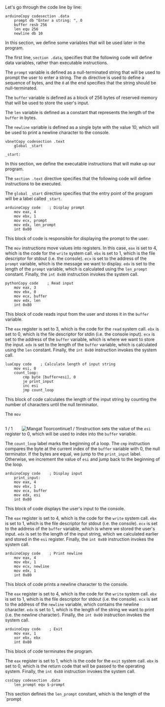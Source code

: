 

Let's go through the code line by line:

```
arduinoCopy codesection .data
    prompt db "Enter a string: ", 0
    buffer resb 256
    len equ 256
    newline db 10

```

In this section, we define some variables that will be used later in the program.

The first line, `section .data`, specifies that the following code will define data variables, rather than executable instructions.

The `prompt` variable is defined as a null-terminated string that will be used to prompt the user to enter a string. The `db` directive is used to define a sequence of bytes, and the `0` at the end specifies that the string should be null-terminated.

The `buffer` variable is defined as a block of 256 bytes of reserved memory that will be used to store the user's input.

The `len` variable is defined as a constant that represents the length of the `buffer` in bytes.

The `newline` variable is defined as a single byte with the value 10, which will be used to print a newline character to the console.

```
vbnetCopy codesection .text
    global _start

_start:

```

In this section, we define the executable instructions that will make up our program.

The `section .text` directive specifies that the following code will define instructions to be executed.

The `global _start` directive specifies that the entry point of the program will be a label called `_start`.

```
arduinoCopy code    ; Display prompt
    mov eax, 4
    mov ebx, 1
    mov ecx, prompt
    mov edx, len_prompt
    int 0x80

```

This block of code is responsible for displaying the prompt to the user.

The `mov` instructions move values into registers. In this case, `eax` is set to 4, which is the code for the `write` system call. `ebx` is set to 1, which is the file descriptor for stdout (i.e. the console). `ecx` is set to the address of the `prompt` variable, which is the message we want to display. `edx` is set to the length of the `prompt` variable, which is calculated using the `len_prompt` constant. Finally, the `int 0x80` instruction invokes the system call.

```
pythonCopy code    ; Read input
    mov eax, 3
    mov ebx, 0
    mov ecx, buffer
    mov edx, len
    int 0x80

```

This block of code reads input from the user and stores it in the `buffer` variable.

The `eax` register is set to 3, which is the code for the `read` system call. `ebx` is set to 0, which is the file descriptor for stdin (i.e. the console input). `ecx` is set to the address of the `buffer` variable, which is where we want to store the input. `edx` is set to the length of the `buffer` variable, which is calculated using the `len` constant. Finally, the `int 0x80` instruction invokes the system call.

```
luaCopy code    ; Calculate length of input string
    mov esi, 0
    count_loop:
        cmp byte [buffer+esi], 0
        je print_input
        inc esi
        jmp count_loop

```

This block of code calculates the length of the input string by counting the number of characters until the null terminator.

The `mov`

1 / 1![](data:image/svg+xml,%3csvg%20xmlns=%27http://www.w3.org/2000/svg%27%20version=%271.1%27%20width=%2730%27%20height=%2730%27/%3e)![Mangat Toor](/_next/image?url=https%3A%2F%2Flh3.googleusercontent.com%2Fa%2FAGNmyxZh6RKjfqLhiJ1djXSU4fVcre6ufhcn5z13yAa7Xg%3Ds96-c&w=64&q=75)continue1 / 1!instruction sets the value of the `esi` register to 0, which will be used to index into the `buffer` variable.

The `count_loop` label marks the beginning of a loop. The `cmp` instruction compares the byte at the current index of the `buffer` variable with 0, the null terminator. If the bytes are equal, we jump to the `print_input` label. Otherwise, we increment the value of `esi` and jump back to the beginning of the loop.

```
arduinoCopy code    ; Display input
    print_input:
    mov eax, 4
    mov ebx, 1
    mov ecx, buffer
    mov edx, esi
    int 0x80

```

This block of code displays the user's input to the console.

The `eax` register is set to 4, which is the code for the `write` system call. `ebx` is set to 1, which is the file descriptor for stdout (i.e. the console). `ecx` is set to the address of the `buffer` variable, which is where we stored the user's input. `edx` is set to the length of the input string, which we calculated earlier and stored in the `esi` register. Finally, the `int 0x80` instruction invokes the system call.

```
arduinoCopy code    ; Print newline
    mov eax, 4
    mov ebx, 1
    mov ecx, newline
    mov edx, 1
    int 0x80

```

This block of code prints a newline character to the console.

The `eax` register is set to 4, which is the code for the `write` system call. `ebx` is set to 1, which is the file descriptor for stdout (i.e. the console). `ecx` is set to the address of the `newline` variable, which contains the newline character. `edx` is set to 1, which is the length of the string we want to print (i.e. the newline character). Finally, the `int 0x80` instruction invokes the system call.

```
arduinoCopy code    ; Exit
    mov eax, 1
    xor ebx, ebx
    int 0x80

```

This block of code terminates the program.

The `eax` register is set to 1, which is the code for the `exit` system call. `ebx` is set to 0, which is the return code that will be passed to the operating system. Finally, the `int 0x80` instruction invokes the system call.

```
cssCopy codesection .data
    len_prompt equ $-prompt

```

This section defines the `len_prompt` constant, which is the length of the `prompt

